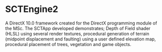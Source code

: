 SCTEngine2
==========

A DirectX 10.0 framework created for the DirectX programming module of the MSc. The SCTApp developed demonstrates; Depth of Field shader (HLSL) using several render textures, procedural generation of terrain (midpoint displacement and faulting) using a user defined elevation map, procedural placement of trees, vegetation and game objects.